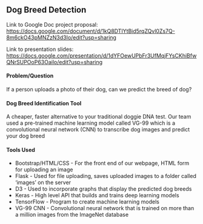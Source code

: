 ## Dog Breed Detection

Link to Google Doc project proposal: 
https://docs.google.com/document/d/1kQ8DTIYtBid5rqZQvl0Zs7Q-8m6ckO43pMNZzN3d3Io/edit?usp=sharing

Link to presentation slides: 
https://docs.google.com/presentation/d/1dYFOewUPbFr3UfMqjFYsCKhiBfwQNrSUPOoP63Oailo/edit?usp=sharing

#### Problem/Question
If a person uploads a photo of their dog, can we predict the breed of dog? 

#### Dog Breed Identification Tool
A cheaper, faster alternative to your traditional doggie DNA test. Our team used a pre-trained machine learning model called VG-99 which is a convolutional neural network (CNN) to transcribe dog images and predict your dog breed 


#### Tools Used
- Bootstrap/HTML/CSS - For the front end of our webpage, HTML form for uploading an image 
- Flask - Used for file uploading, saves uploaded images to a folder called ‘images’ on the server
- D3 - Used to incorporate graphs that display the predicted dog breeds
- Keras - High level API that builds and trains deep learning models
- TensorFlow - Program to create machine learning models
- VG-99 CNN - Convolutional neural network that is trained on more than a million images from the ImageNet database


